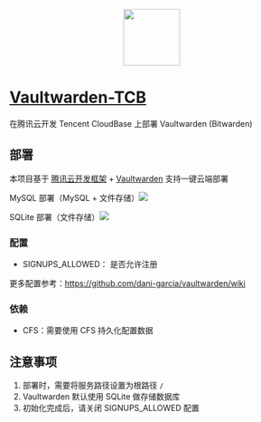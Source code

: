 <p align="center">
  <img height="100px" src="./logo.png" center />
</p>

# [Vaultwarden-TCB](https://github.com/CeeIM/Vaultwarden-TCB)

在腾讯云开发 Tencent CloudBase 上部署 Vaultwarden (Bitwarden)

## 部署

本项目基于 [腾讯云开发框架](https://github.com/Tencent/cloudbase-framework) + [Vaultwarden](https://github.com/dani-garcia/vaultwarden) 支持一键云端部署

MySQL 部署（MySQL + 文件存储）[![](https://main.qcloudimg.com/raw/67f5a389f1ac6f3b4d04c7256438e44f.svg)](https://console.cloud.tencent.com/tcb/env/index?action=CreateAndDeployCloudBaseProject&tdl_anchor=github&tdl_site=0&appUrl=https://github.com/CeeIM/Vaultwarden-TCB)

SQLite 部署（文件存储）[![](https://main.qcloudimg.com/raw/67f5a389f1ac6f3b4d04c7256438e44f.svg)](https://console.cloud.tencent.com/tcb/env/index?action=CreateAndDeployCloudBaseProject&appUrl=https://github.com/CeeIM/Vaultwarden-TCB&branch=cfs-only)

### 配置

- SIGNUPS_ALLOWED： 是否允许注册

更多配置参考：https://github.com/dani-garcia/vaultwarden/wiki

### 依赖

- CFS：需要使用 CFS 持久化配置数据

## 注意事项

1. 部署时，需要将服务路径设置为根路径 `/`
2. Vaultwarden 默认使用 SQLite 做存储数据库
3. 初始化完成后，请关闭 SIGNUPS_ALLOWED 配置
